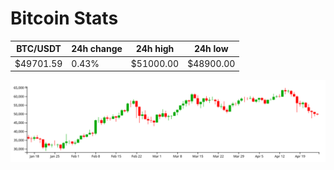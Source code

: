 # Bitcoin Stats

BTC/USDT|24h change|24h high|24h low|
|---|---|---|---|
|$49701.59|0.43%|$51000.00|$48900.00|

<img src="./chart.svg">
